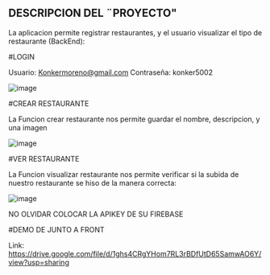 ## DESCRIPCION DEL ¨PROYECTO"

La aplicacion permite registrar restaurantes, y el usuario visualizar el tipo de restaurante (BackEnd):

#LOGIN

Usuario: Konkermoreno@gmail.com  Contraseña: konker5002

![image](https://github.com/KevinxDx3/myFavoriteRestaurant/assets/85362446/43dc04af-e19f-4e25-8d9f-a8df73daf25b)

#CREAR RESTAURANTE

La Funcion crear restaurante nos permite guardar el nombre, descripcion, y una imagen  

![image](https://github.com/KevinxDx3/myFavoriteRestaurant/assets/85362446/b9e67fc4-9aa0-406c-90b3-6b3f7b4e9c57)

#VER RESTAURANTE

La Funcion visualizar restaurante nos permite verificar si la subida de nuestro restaurante se hiso de la manera correcta:

![image](https://github.com/KevinxDx3/myFavoriteRestaurant/assets/85362446/eb68d9fe-2161-480c-86cd-f915b2d40129)


NO OLVIDAR COLOCAR LA APIKEY DE SU FIREBASE

#DEMO DE JUNTO A FRONT

Link: https://drive.google.com/file/d/1ghs4CRgYHom7RL3rBDfUtD65SamwAO6Y/view?usp=sharing
